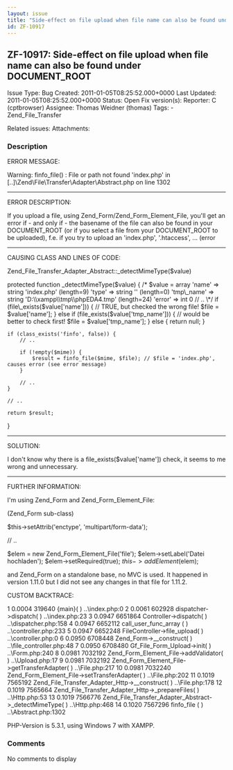 ```yaml
---
layout: issue
title: "Side-effect on file upload when file name can also be found under DOCUMENT_ROOT"
id: ZF-10917
---
```


ZF-10917: Side-effect on file upload when file name can also be found under DOCUMENT\_ROOT
------------------------------------------------------------------------------------------

 Issue Type: Bug Created: 2011-01-05T08:25:52.000+0000 Last Updated: 2011-01-05T08:25:52.000+0000 Status: Open Fix version(s): 
 Reporter:  C (cptbrowser)  Assignee:  Thomas Weidner (thomas)  Tags: - Zend\_File\_Transfer
 
 Related issues: 
 Attachments: 
### Description

ERROR MESSAGE:

Warning: finfo\_file() : File or path not found 'index.php' in [..]\\Zend\\File\\Transfer\\Adapter\\Abstract.php on line 1302

- - - - - -

ERROR DESCRIPTION:

If you upload a file, using Zend\_Form/Zend\_Form\_Element\_File, you'll get an error if - and only if - the basename of the file can also be found in your DOCUMENT\_ROOT (or if you select a file from your DOCUMENT\_ROOT to be uploaded), f.e. if you try to upload an 'index.php', '.htaccess', ... (error

- - - - - -

CAUSING CLASS AND LINES OF CODE:

Zend\_File\_Transfer\_Adapter\_Abstract::\_detectMimeType($value)

protected function \_detectMimeType($value) { /\* $value = array 'name' => string 'index.php' (length=9) 'type' => string '' (length=0) 'tmp\_name' => string 'D:\\xampp\\tmp\\phpEDA4.tmp' (length=24) 'error' => int 0 // .. \*/ if (file\_exists($value['name'])) { // TRUE, but checked the wrong file! $file = $value['name']; } else if (file\_exists($value['tmp\_name'])) { // would be better to check first! $file = $value['tmp\_name']; } else { return null; }

 
    if (class_exists('finfo', false)) {
        // ..
    
        if (!empty($mime)) {
            $result = finfo_file($mime, $file); // $file = 'index.php', causes error (see error message)
        }
    
        // ..
    }
    
    // ..
    
    return $result;


}

- - - - - -

SOLUTION:

I don't know why there is a file\_exists($value['name']) check, it seems to me wrong and unnecessary.

- - - - - -

FURTHER INFORMATION:

I'm using Zend\_Form and Zend\_Form\_Element\_File:

(Zend\_Form sub-class)

$this->setAttrib('enctype', 'multipart/form-data');

// ..

$elem = new Zend\_Form\_Element\_File('file'); $elem->setLabel('Datei hochladen'); $elem->setRequired(true); $this->addElement($elem);

and Zend\_Form on a standalone base, no MVC is used. It happened in version 1.11.0 but I did not see any changes in that file for 1.11.2.

CUSTOM BACKTRACE:

1 0.0004 319640 {main}( ) ..\\index.php:0 2 0.0061 602928 dispatcher->dispatch( ) ..\\index.php:23 3 0.0947 6651864 Controller->dispatch( ) ..\\dispatcher.php:158 4 0.0947 6652112 call\_user\_func\_array ( ) ..\\controller.php:233 5 0.0947 6652248 FileController->file\_upload( ) ..\\controller.php:0 6 0.0950 6708448 Zend\_Form->\_\_construct( ) ..\\file\_controller.php:48 7 0.0950 6708480 Gf\_File\_Form\_Upload->init( ) ..\\Form.php:240 8 0.0981 7032192 Zend\_Form\_Element\_File->addValidator( ) ..\\Upload.php:17 9 0.0981 7032192 Zend\_Form\_Element\_File->getTransferAdapter( ) ..\\File.php:217 10 0.0981 7032240 Zend\_Form\_Element\_File->setTransferAdapter( ) ..\\File.php:202 11 0.1019 7565192 Zend\_File\_Transfer\_Adapter\_Http->\_\_construct( ) ..\\File.php:178 12 0.1019 7565664 Zend\_File\_Transfer\_Adapter\_Http->\_prepareFiles( ) ..\\Http.php:53 13 0.1019 7566776 Zend\_File\_Transfer\_Adapter\_Abstract->\_detectMimeType( ) ..\\Http.php:468 14 0.1020 7567296 finfo\_file ( ) ..\\Abstract.php:1302

PHP-Version is 5.3.1, using Windows 7 with XAMPP.

 

 

### Comments

No comments to display
